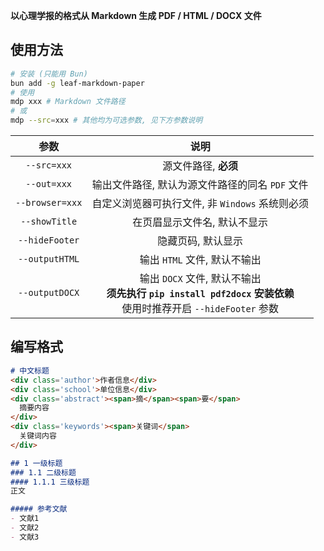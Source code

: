 **以心理学报的格式从 Markdown 生成 PDF / HTML / DOCX 文件**

## 使用方法
```bash
# 安装 (只能用 Bun)
bun add -g leaf-markdown-paper
# 使用
mdp xxx # Markdown 文件路径
# 或
mdp --src=xxx # 其他均为可选参数, 见下方参数说明
```

| 参数 | 说明 |
| :---: | :---: |
| `--src=xxx` | 源文件路径, **必须** |
| `--out=xxx` | 输出文件路径, 默认为源文件路径的同名 `PDF` 文件 |
| `--browser=xxx` | 自定义浏览器可执行文件, 非 `Windows` 系统则必须 |
| `--showTitle` | 在页眉显示文件名, 默认不显示 |
| `--hideFooter` | 隐藏页码, 默认显示 |
| `--outputHTML` | 输出 `HTML` 文件, 默认不输出 |
| `--outputDOCX` | 输出 `DOCX` 文件, 默认不输出<br>**须先执行 `pip install pdf2docx` 安装依赖**<br>使用时推荐开启 `--hideFooter` 参数 |

## 编写格式
```markdown
# 中文标题
<div class='author'>作者信息</div>
<div class='school'>单位信息</div>
<div class='abstract'><span>摘</span><span>要</span>
  摘要内容
</div>
<div class='keywords'><span>关键词</span>
  关键词内容
</div>

## 1 一级标题
### 1.1 二级标题
#### 1.1.1 三级标题
正文

##### 参考文献
- 文献1
- 文献2
- 文献3
```